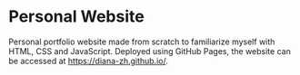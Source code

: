 # Personal Website
Personal portfolio website made from scratch to familiarize myself with HTML, CSS and JavaScript. Deployed using GitHub Pages, the website can be accessed at https://diana-zh.github.io/.
